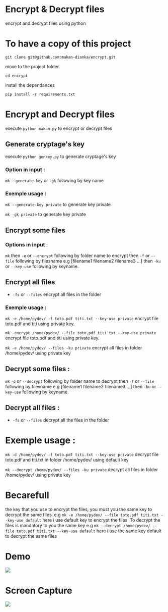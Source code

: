 # Encrypt & Decrypt files

encrypt and decrypt files using python

# To have a copy of this project 

```git clone git@github.com:makan-dianka/encrypt.git```

move to the project folder

```cd encrypt```

install the dependances

```pip install -r requirements.txt```


# Encrypt and Decrypt files
execute ```python makan.py``` to encrypt or decrypt files
## Generate cryptage's key
execute ```python genkey.py``` to generate cryptage's key

### Option in input :
```mk``` ```--generate-key``` or ```-gk``` following by key name

### Exemple usage :
```mk --generate-key private``` to generate key private

```mk -gk private``` to generate key private

## Encrypt some files

### Options in input :
```mk``` then ```-e``` or ```--encrypt``` following by folder name to encrypt then ```-f``` or ```--file``` following by filesname e.g [filename1 filename2 filename3 ...] then  ```-ku``` or ```--key-use``` following by keyname.

## Encrypt all files
- ```-fs``` or ```--files``` encrypt all files in the folder

### Exemple usage :
```mk -e /home/pydev/ -f toto.pdf titi.txt --key-use private``` encrypt file toto.pdf and titi using private key.

```mk -encrypt /home/pydev/ --file toto.pdf titi.txt --key-use private``` encrypt file toto.pdf and titi using private key.

```mk -e /home/pydev/ --files -ku private``` encrypt all files in folder /home/pydev/ using private key

## Decrypt some files : 
```mk``` ```-d``` or ```--decrypt``` following by folder name to decrypt then ```-f``` or ```--file``` following by filesname e.g [filename1 filename2 filename3 ...] then  ```-ku``` or ```--key-use``` following by keyname.

## Decrypt all files :
- ```-fs``` or ```--files``` decrypt all the files in the folder

# Exemple usage :
```mk -d /home/pydev/ -f toto.pdf titi.txt --key-use private``` decrypt file toto.pdf and titi.txt in folder /home/pydev/ using default key

```mk --decrypt /home/pydev/ --files -ku private``` decrypt all files in folder /home/pydev/ using private key

# Becarefull
the key that you use to encrypt the files, you must you the same key to decrypt the same files.
e.g ```mk -e /home/pydev/ --file toto.pdf titi.txt --key-use default``` here i use default key to encrypt the files. To decrypt the files is mandatory to you the same key e.g ```mk --decrypt /home/pydev/ --file toto.pdf titi.txt --key-use default``` here i use the same key default to decrypt the same files
 
 # Demo 
 
<img src="/media/gif/enc.gif" />


# Screen Capture

<img src="/media/img/enc.png" />
